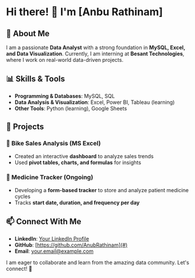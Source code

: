 # Hi there! 👋 I'm [Anbu Rathinam]

## 🚀 About Me
I am a passionate **Data Analyst** with a strong foundation in **MySQL, Excel, and Data Visualization**. Currently, I am interning at **Besant Technologies**, where I work on real-world data-driven projects.

## 📊 Skills & Tools
- **Programming & Databases**: MySQL, SQL
- **Data Analysis & Visualization**: Excel, Power BI, Tableau (learning)
- **Other Tools**: Python (learning), Google Sheets

## 📂 Projects
### 🔹 Bike Sales Analysis (MS Excel)
- Created an interactive **dashboard** to analyze sales trends
- Used **pivot tables, charts, and formulas** for insights

### 🔹 Medicine Tracker (Ongoing)
- Developing a **form-based tracker** to store and analyze patient medicine cycles
- Tracks **start date, duration, and frequency per day**

## 📫 Connect With Me
- **LinkedIn**: [Your LinkedIn Profile](#)
- **GitHub**: [https://github.com/AnubRathinam](#)
- **Email**: your.email@example.com

I am eager to collaborate and learn from the amazing data community. Let's connect! 🚀

